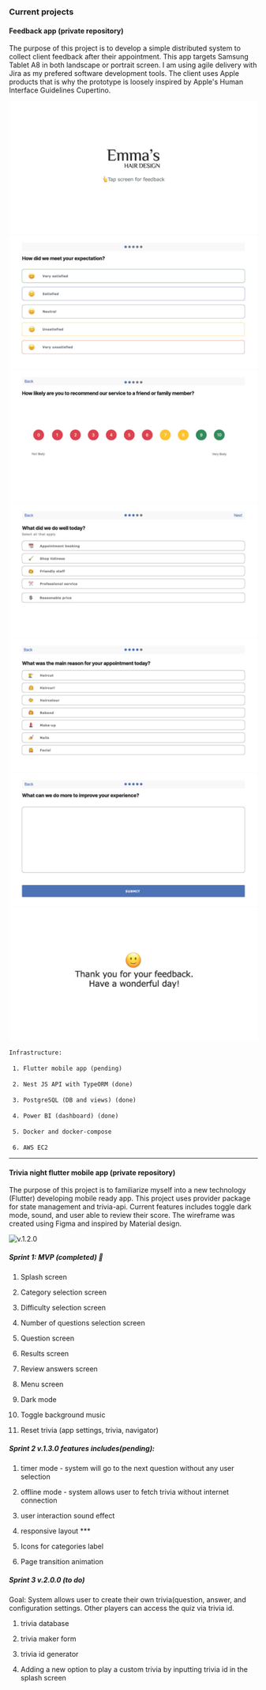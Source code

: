 ### Current projects

#### Feedback app (private repository)

The purpose of this project is to develop a simple distributed system to collect client feedback after their appointment. This app targets Samsung Tablet A8 in both landscape or portrait screen. I am using agile delivery with Jira as my prefered software development tools. The client uses Apple products that is why the prototype is loosely inspired by Apple's Human Interface Guidelines Cupertino.

![v.1.0.0](emma-feedback1024_1.jpg)
![v.1.0.0](emma-feedback1024_2.jpg)
![v.1.0.0](emma-feedback1024_3.jpg)
![v.1.0.0](emma-feedback1024_4.jpg)
![v.1.0.0](emma-feedback1024_5.jpg)
![v.1.0.0](emma-feedback1024_6.jpg)
![v.1.0.0](emma-feedback1024_7.jpg)



    Infrastructure: 

     1. Flutter mobile app (pending)

     2. Nest JS API with TypeORM (done)

     3. PostgreSQL (DB and views) (done)

     4. Power BI (dashboard) (done)
     
     5. Docker and docker-compose
     
     6. AWS EC2


---

#### Trivia night flutter mobile app (private repository)

The purpose of this project is to familiarize myself into a new technology (Flutter) developing mobile ready app. This project uses provider package for state management and trivia-api. Current features includes toggle dark mode, sound, and user able to review their score. The wireframe was created using Figma and inspired by Material design.

![v.1.2.0](trivia_ux_journey.gif)

##### Sprint 1: MVP (completed) 🚀

1. Splash screen

2. Category selection screen

3. Difficulty selection screen

4. Number of questions selection screen

5. Question screen

6. Results screen

7. Review answers screen

8. Menu screen

9. Dark mode

10. Toggle background music

11. Reset trivia (app settings, trivia, navigator)


##### Sprint 2 v.1.3.0 features includes(pending):

1. timer mode - system will go to the next question without any user selection

2. offline mode - system allows user to fetch trivia without internet connection

3. user interaction sound effect

4. responsive layout ***

5. Icons for categories label

6. Page transition animation

##### Sprint 3 v.2.0.0 (to do)

Goal: System allows user to create their own trivia(question, answer, and configuration settings. Other players can access the quiz via trivia id.

1. trivia database

2. trivia maker form

3. trivia id generator

4. Adding a new option to play a custom trivia by inputting trivia id in the splash screen
